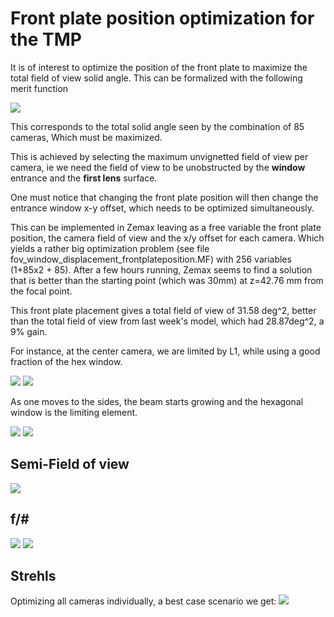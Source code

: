 # Front plate position optimization for the TMP

It is of interest to optimize the position of the front plate to maximize the total field of view solid angle. This can be formalized with the following merit function

![](readme/formula1.png)

This corresponds to the total solid angle seen by the combination of 85 cameras, Which must be maximized.

This is achieved by selecting the maximum unvignetted field of view per camera,
ie we need the field of view to be unobstructed by the **window** entrance and
the **first lens** surface.

One must notice that changing the front plate position will then change the
entrance window x-y offset, which needs to be optimized simultaneously.

This can be implemented in Zemax leaving as a free variable the front plate
position, the camera field of view and the x/y offset for each camera.
Which yields a rather big optimization problem (see file fov_window_displacement_frontplateposition.MF) with 256 variables (1+85x2 + 85).
After a few hours running, Zemax seems to find a solution that is better than the starting point (which was 30mm) at
 z=42.76 mm from the focal point.

 This front plate placement gives a total field of view of 31.58 deg^2, better
 than the total field of view from last week's model, which had 28.87deg^2,
 a 9% gain.

 For instance, at the center camera, we are limited by L1, while using a good
 fraction of the hex window.

 ![](Footprints/L1/footprint_cam_01.JPG)
 ![](Footprints/Window/footprint_cam_01.JPG)

 As one moves to the sides, the beam starts growing and the hexagonal window is
 the limiting element.

![](Footprints/L1/footprint_cam_85.JPG)
![](Footprints/Window/footprint_cam_85.JPG)

## Semi-Field of view
![](f_numbers/summary_semi_fov.png)
## f/#
![](f_numbers/summary_fn.png)
![](f_numbers/cam_fnumbers_hist.png)
## Strehls
Optimizing all cameras individually, a best case scenario we get:
![](strehls_1mm/area_above_0p8.png)
